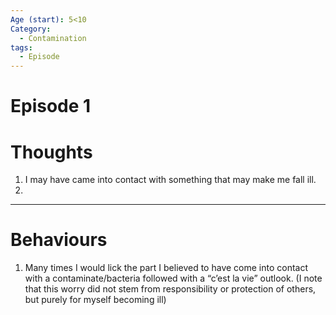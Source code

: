 ```yaml
---
Age (start): 5<10
Category:
  - Contamination
tags:
  - Episode
---
```

# Episode 1
# Thoughts

1. I may have came into contact with something that may make me fall ill.
2. 
---
# Behaviours
1. Many times I would lick the part I believed to have come into contact with a contaminate/bacteria followed with a “c’est la vie” outlook. (I note that this worry did not stem from responsibility or protection of others, but purely for myself becoming ill)